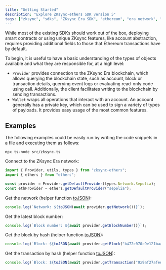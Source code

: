 ```yaml
---
title: "Getting Started"
description: "Explore ZKsync-ethers SDK version 5"
tags: ["zksync", "sdks", "ZKsync Era SDK", "ethereum", "era network", "javascript", v5"]
---
```


While most of the existing SDKs should work out of the box, deploying smart contracts or using unique ZKsync features,
like account abstraction, requires providing additional fields to those that Ethereum transactions have by default.

To begin, it is useful to have a basic understanding of the types of objects available and what they are responsible
for, at a high level:

- `Provider` provides connection to the ZKsync Era blockchain, which allows querying the blockchain state, such as
  account, block or transaction details, querying event logs or evaluating read-only code using call. Additionally,
  the client facilitates writing to the blockchain by sending transactions.
- `Wallet` wraps all operations that interact with an account. An account generally has a private key, which can be
  used to sign a variety of types of payloads. It provides easy usage of the most common features.

## Examples

The following examples could be easily run by writing the code snippets in a file and executing them as follows:

```shell
npx ts-node src/zksync.ts
```

Connect to the ZKsync Era network:

```ts
import { Provider, utils, types } from "zksync-ethers";
import { ethers } from "ethers";

const provider = Provider.getDefaultProvider(types.Network.Sepolia);
const ethProvider = ethers.getDefaultProvider("sepolia");
```

Get the network (helper function [toJSON](/sdk/js/ethers/v5/providers#tojson)):

```ts
console.log(`Network: ${toJSON(await provider.getNetwork())}`);
```

Get the latest block number:

```ts
console.log(`Block number: ${await provider.getBlockNumber()}`);
```

Get the block by hash (helper function [toJSON](/sdk/js/ethers/v5/providers#tojson)):

```ts
console.log(`Block: ${toJSON(await provider.getBlock("b472c070c9e121ba42702f6c322b7b266e287a4d8b5fa426ed265b105430c397", true))}`);
```

Get the transaction by hash (helper function [toJSON](/sdk/js/ethers/v5/providers#tojson)):

```ts
console.log(`Block: ${toJSON(await provider.getTransaction("0x9af27afed9a4dd018c0625ea1368afb8ba08e4cfb69b3e76dfb8521c8a87ecfc"))}`);
```
